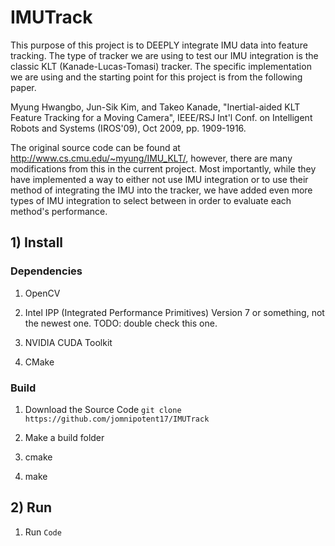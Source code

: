 # IMUTrack
This purpose of this project is to DEEPLY integrate IMU data into feature tracking. The type of tracker we are using to test our IMU integration is the classic KLT (Kanade-Lucas-Tomasi) tracker. The specific implementation we are using and the starting point for this project is from the following paper. 

Myung Hwangbo, Jun-Sik Kim, and Takeo Kanade, "Inertial-aided KLT Feature Tracking for a Moving Camera", IEEE/RSJ Int'l Conf. on Intelligent Robots and Systems (IROS'09), Oct 2009, pp. 1909-1916.

The original source code can be found at http://www.cs.cmu.edu/~myung/IMU_KLT/, however, there are many modifications from this in the current project. Most importantly, while they have implemented a way to either not use IMU integration or to use their method of integrating the IMU into the tracker, we have added even more types of IMU integration to select between in order to evaluate each method's performance. 

## 1) Install

### Dependencies
1) OpenCV

2) Intel IPP (Integrated Performance Primitives)
	Version 7 or something, not the newest one. TODO: double check this one. 

3) NVIDIA CUDA Toolkit

4) CMake

### Build
1) Download the Source Code
`git clone https://github.com/jomnipotent17/IMUTrack`

2) Make a build folder

3) cmake 

4) make

## 2) Run
1) Run
`Code`
